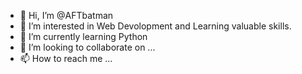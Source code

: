 - 👋 Hi, I’m @AFTbatman
- 👀 I’m interested in Web Devolopment and Learning valuable skills.
- 🌱 I’m currently learning Python
- 💞️ I’m looking to collaborate on ...
- 📫 How to reach me ...

<!---
AFTbatman/AFTbatman is a ✨ special ✨ repository because its `README.md` (this file) appears on your GitHub profile.
You can click the Preview link to take a look at your changes.
--->
